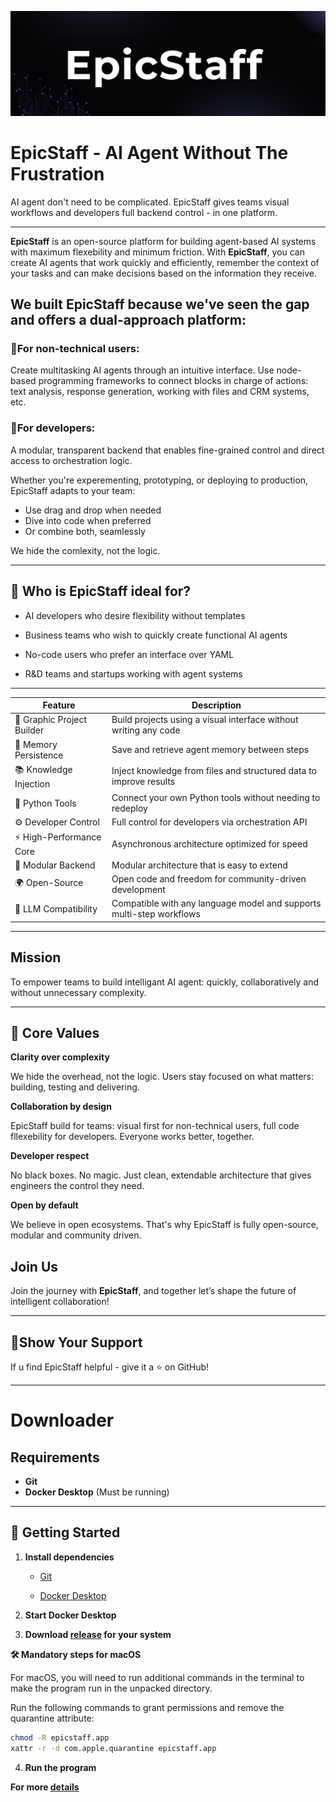 ![EpicStaff Logo](logo.png)

# EpicStaff - AI Agent Without The Frustration

AI agent don't need to be complicated. EpicStaff gives teams visual workflows and developers full backend control - in one platform.

---

**EpicStaff** is an open-source platform for building agent-based AI systems with maximum flexebility and minimum friction.
With **EpicStaff**, you can create AI agents that work quickly and efficiently, remember the context of your tasks and can make decisions based on the information they receive.

## We built EpicStaff because we've seen the gap and offers a dual-approach platform:

### 🔹For non-technical users:

Create multitasking AI agents through an intuitive interface. Use node-based programming frameworks to connect blocks in charge of actions: text analysis, response generation, working with files and CRM systems, etc.

### 🔹For developers:

A modular, transparent backend that enables fine-grained control and direct access to orchestration logic.

Whether you're experementing, prototyping, or deploying to production, EpicStaff adapts to your team:

- Use drag and drop when needed
- Dive into code when preferred
- Or combine both, seamlessly

We hide the comlexity, not the logic.

---
## 🎯 Who is EpicStaff ideal for?

- AI developers who desire flexibility without templates

- Business teams who wish to quickly create functional AI agents

- No-code users who prefer an interface over YAML

- R&D teams and startups working with agent systems

---

|  Feature                 |  Description                                                                 |
|--------------------------|------------------------------------------------------------------------------|
| 🧩 Graphic Project Builder | Build projects using a visual interface without writing any code             |
| 🧠 Memory Persistence      | Save and retrieve agent memory between steps                                 |
| 📚 Knowledge Injection     | Inject knowledge from files and structured data to improve results           |
| 🐍 Python Tools            | Connect your own Python tools without needing to redeploy                    |
| ⚙️ Developer Control       | Full control for developers via orchestration API                            |
| ⚡ High-Performance Core   | Asynchronous architecture optimized for speed                                |
| 🧱 Modular Backend         | Modular architecture that is easy to extend                                  |
| 🌍 Open-Source             | Open code and freedom for community-driven development                       |
| 🤖 LLM Compatibility       | Compatible with any language model and supports multi-step workflows         |

---

## Mission

To empower teams to build intelligant AI agent: quickly, collaboratively and without unnecessary complexity.

---

## 💎 Core Values

 **Clarity over complexity**

We hide the overhead, not the logic. Users stay focused on what matters: building, testing and delivering.

 **Collaboration by design**

EpicStaff build for teams: visual first for non-technical users, full code fllexebility for developers. Everyone works better, together.

 **Developer respect**
 
No black boxes. No magic. Just clean, extendable architecture that gives engineers the control they need.

**Open by default**

We believe in open ecosystems. That's why EpicStaff is fully open-source, modular and community driven.

## Join Us

Join the journey with **EpicStaff**, and together let’s shape the future of intelligent collaboration!

---

## 💫Show Your Support

If u find EpicStaff helpful - give it a ⭐️ on GitHub!

---

# Downloader

## Requirements
- **Git**  
- **Docker Desktop** (Must be running)

---

## 🚀 Getting Started

1. **Install dependencies**  
   - [Git](https://git-scm.com/downloads)  

   - [Docker Desktop](https://www.docker.com/products/docker-desktop/)

2. **Start Docker Desktop**

3. **Download [release](https://github.com/EpicStaff/EpicStaff/releases) for your system**  

**🛠️ Mandatory steps for macOS**

For macOS, you will need to run additional commands in the terminal to make the program run in the unpacked directory.

Run the following commands to grant permissions and remove the quarantine attribute:

```bash
chmod -R epicstaff.app 
xattr -r -d com.apple.quarantine epicstaff.app
```

4. **Run the program**
 
**For more [details](https://github.com/EpicStaff/EpicStaff/blob/main/docs/docs.pdf)**